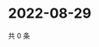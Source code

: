 # 2022-08-29

共 0 条

<!-- BEGIN WEIBO -->
<!-- 最后更新时间 Mon Aug 29 2022 09:56:08 GMT+0800 (China Standard Time) -->

<!-- END WEIBO -->
